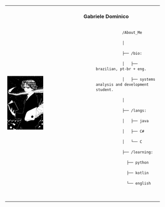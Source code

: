  
<table>
    <tr>
      <td>
        <img src="download.jpg" alt="Your image" width="50%"/>
      </td>
      <td>
        <h3>Gabriele Dominico</h3>
        <dl>
          <dd>
              <code>
            /About_Me <br>
            │<br>
            ├── /bio:<br>
            │   ├── brazilian, pt-br + eng.<br>
            │   ├── systems analysis and development student.<br>
            │   <br>
            ├── /langs:<br>
            │   ├── java<br>
            │   ├── C#<br>
            │   └── C<br>
            ├── /learning:<br>
            &nbsp;&nbsp;├── python<br>
            &nbsp;&nbsp;├── kotlin<br>
            &nbsp;&nbsp;└── english<br>
              </code>
          </dd>
        </dl>
      </td>
    </tr>
  </table>
